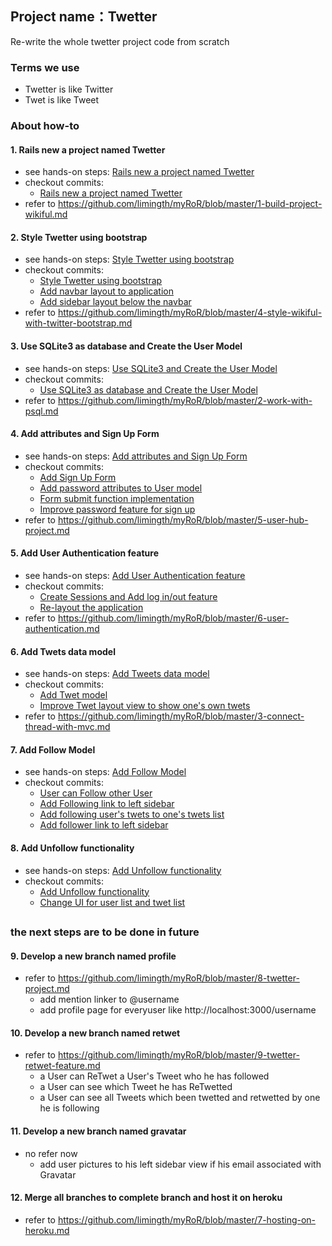 
## Project name：Twetter 
Re-write the whole twetter project code from scratch

### Terms we use
* Twetter is like Twitter
* Twet is like Tweet

### About how-to

#### 1. Rails new a project named Twetter
* see hands-on steps: [Rails new a project named Twetter](1-rails-new-twetter.md)
* checkout commits:
	- [Rails new a project named Twetter](https://github.com/limingth/myTwetter/commit/92fd109b8bb89aa6f8da323a0637fed585cd3e80) 
* refer to <https://github.com/limingth/myRoR/blob/master/1-build-project-wikiful.md>

#### 2. Style Twetter using bootstrap
* see hands-on steps: [Style Twetter using bootstrap](2-style-twetter-using-bootstrap.md)
* checkout commits:
	- [Style Twetter using bootstrap](https://github.com/limingth/myTwetter/commit/bda148f1125b29c9bd6dd927a9a0ef3095b47d7d)
	- [Add navbar layout to application](https://github.com/limingth/myTwetter/commit/bda148f1125b29c9bd6dd927a9a0ef3095b47d7d)
	- [Add sidebar layout below the navbar](https://github.com/limingth/myTwetter/commit/bda148f1125b29c9bd6dd927a9a0ef3095b47d7d)
* refer to <https://github.com/limingth/myRoR/blob/master/4-style-wikiful-with-twitter-bootstrap.md>

#### 3. Use SQLite3 as database and Create the User Model
* see hands-on steps: [Use SQLite3 and Create the User Model](3-setup-database-and-user-model.md)
* checkout commits:
	- [Use SQLite3 as database and Create the User Model](https://github.com/limingth/myTwetter/commit/36336469b5c8f5a4151819660f9c9adf049ac5cb)
* refer to <https://github.com/limingth/myRoR/blob/master/2-work-with-psql.md>

#### 4. Add attributes and Sign Up Form
* see hands-on steps: [Add attributes and Sign Up Form](4-add-attributes-and-signup-form.md)
* checkout commits:
	- [Add Sign Up Form](https://github.com/limingth/myTwetter/commit/c747c18524f872e9d6beaa339968f8aec918a99c)
	- [Add password attributes to User model](https://github.com/limingth/myTwetter/commit/be0b4bc436eb5fcaca810e7f558d4a5ab39176f6)
	- [Form submit function implementation](https://github.com/limingth/myTwetter/commit/ede1e555a4b42c65b8a3489ad4948d01967dc111)
	- [Improve password feature for sign up](https://github.com/limingth/myTwetter/commit/368bafc6fffeaa73e833646d1c9f98b973f4640b)
* refer to https://github.com/limingth/myRoR/blob/master/5-user-hub-project.md

#### 5. Add User Authentication feature
* see hands-on steps: [Add User Authentication feature](5-add-user-authentication-feature.md)
* checkout commits:
	- [Create Sessions and Add log in/out feature](https://github.com/limingth/myTwetter/commit/9e1e1f1b5ee8ca410233d8c4923ea1019385b897)
	- [Re-layout the application](https://github.com/limingth/myTwetter/commit/05471dc51354ce4a5894f9427b1962f5b4bb41e8)
* refer to https://github.com/limingth/myRoR/blob/master/6-user-authentication.md

#### 6. Add Twets data model
* see hands-on steps: [Add Tweets data model](6-add-tweets-data-model.md)
* checkout commits:
	- [Add Twet model](https://github.com/limingth/myTwetter/commit/8fdaaf2fa25ed44d05f0ca7e1776231e8ab557f3)
	- [Improve Twet layout view to show one's own twets](https://github.com/limingth/myTwetter/commit/15fddfc06e3f664e4a0181369a47e1542d178f3a)
* refer to https://github.com/limingth/myRoR/blob/master/3-connect-thread-with-mvc.md
	
#### 7. Add Follow Model
* see hands-on steps: [Add Follow Model](7-add-follow-model.md)
* checkout commits:
	- [User can Follow other User](https://github.com/limingth/myTwetter/commit/61a2ae4a77376a12034e65f1cfe479f06bdfe3c2)
	- [Add Following link to left sidebar](https://github.com/limingth/myTwetter/commit/8824a4db5d6f8f631cfd9e793e88fbba8f68054d)
	- [Add following user's twets to one's twets list](https://github.com/limingth/myTwetter/commit/d1f25a93f0c08abaa3e668214186e2411d95114e)
	- [Add follower link to left sidebar](https://github.com/limingth/myTwetter/commit/b523a047d4489f0d6126700e0e02915fc509210a)

#### 8. Add Unfollow functionality
* see hands-on steps: [Add Unfollow functionality](8-add-unfollow-functionality.md)
* checkout commits:
	- [Add Unfollow functionality](https://github.com/limingth/myTwetter/commit/c4d73309aaad386e77d9a05d3f21fef8177882b7)
	- [Change UI for user list and twet list](https://github.com/limingth/myTwetter/commit/209616e5dea674f0392ba35a531f36d4126abb82)

##
### the next steps are to be done in future

#### 9. Develop a new branch named profile
* refer to https://github.com/limingth/myRoR/blob/master/8-twetter-project.md
	- add mention linker to @username
	- add profile page for everyuser like http://localhost:3000/username

#### 10. Develop a new branch named retwet
* refer to https://github.com/limingth/myRoR/blob/master/9-twetter-retwet-feature.md
	- a User can ReTwet a User's Tweet who he has followed
	- a User can see which Tweet he has ReTwetted
	- a User can see all Tweets which been twetted and retwetted by one he is following

#### 11. Develop a new branch named gravatar
* no refer now
	- add user pictures to his left sidebar view if his email associated with Gravatar

#### 12. Merge all branches to complete branch and host it on heroku
* refer to https://github.com/limingth/myRoR/blob/master/7-hosting-on-heroku.md


